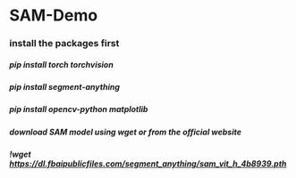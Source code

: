 # SAM-Demo

### install the packages first 
##### pip install torch torchvision
##### pip install segment-anything
##### pip install opencv-python matplotlib

##### download SAM model using wget or from the official website
##### !wget https://dl.fbaipublicfiles.com/segment_anything/sam_vit_h_4b8939.pth 
